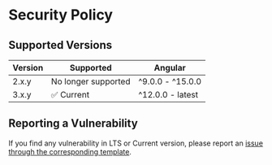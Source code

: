 # Security Policy

## Supported Versions

| Version | Supported           | Angular          |
| ------- | ------------------- | ---------------- |
| 2.x.y   | No longer supported | ^9.0.0 - ^15.0.0 |
| 3.x.y   | ✅ Current          | ^12.0.0 - latest |

## Reporting a Vulnerability

If you find any vulnerability in LTS or Current version, please report an
[issue through the corresponding template](https://github.com/taiga-family/taiga-ui/issues/new/choose).
